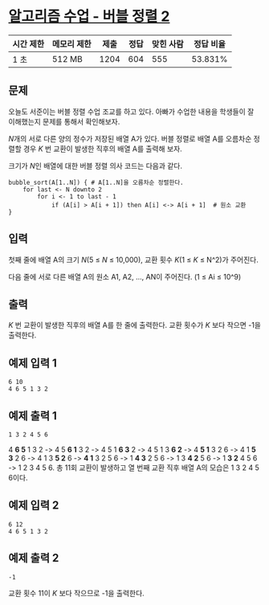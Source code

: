 # [알고리즘 수업 - 버블 정렬 2](https://www.acmicpc.net/problem/23969)

| 시간 제한 | 메모리 제한 | 제출 | 정답 | 맞힌 사람 | 정답 비율 |
| --- | --- | --- | --- | --- | --- |
| 1 초 | 512 MB | 1204 | 604 | 555 | 53.831% |

## 문제

오늘도 서준이는 버블 정렬 수업 조교를 하고 있다. 아빠가 수업한 내용을 학생들이 잘 이해했는지 문제를 통해서 확인해보자.

*N*개의 서로 다른 양의 정수가 저장된 배열 A가 있다. 버블 정렬로 배열 A를 오름차순 정렬할 경우 *K* 번 교환이 발생한 직후의 배열 A를 출력해 보자.

크기가 *N*인 배열에 대한 버블 정렬 의사 코드는 다음과 같다.

```
bubble_sort(A[1..N]) { # A[1..N]을 오름차순 정렬한다.
    for last <- N downto 2
        for i <- 1 to last - 1
            if (A[i] > A[i + 1]) then A[i] <-> A[i + 1]  # 원소 교환
}
```

## 입력

첫째 줄에 배열 A의 크기 *N*(5 ≤ *N* ≤ 10,000), 교환 횟수 *K*(1 ≤ *K* ≤ N^2)가 주어진다.

다음 줄에 서로 다른 배열 A의 원소 A1, A2, ..., AN이 주어진다. (1 ≤ Ai ≤ 10^9)

## 출력

*K* 번 교환이 발생한 직후의 배열 A를 한 줄에 출력한다. 교환 횟수가 *K* 보다 작으면 -1을 출력한다.

## 예제 입력 1

```
6 10
4 6 5 1 3 2

```

## 예제 출력 1

```
1 3 2 4 5 6

```

4 **6 5** 1 3 2 -> 4 5 **6 1** 3 2 -> 4 5 1 **6 3** 2 -> 4 5 1 3 **6 2** -> 4 **5 1** 3 2 6 -> 4 1 **5 3** 2 6 -> 4 1 3 **5 2** 6 -> **4 1** 3 2 5 6 -> 1 **4 3** 2 5 6 -> 1 3 **4 2** 5 6 -> 1 **3 2** 4 5 6 -> 1 2 3 4 5 6. 총 11회 교환이 발생하고 열 번째 교환 직후 배열 A의 모습은 1 3 2 4 5 6이다.

## 예제 입력 2

```
6 12
4 6 5 1 3 2

```

## 예제 출력 2

```
-1

```

교환 횟수 11이 *K* 보다 작으므로 -1을 출력한다.
